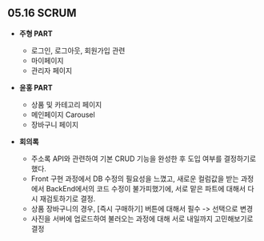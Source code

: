 ## 05.16 SCRUM

- **주형 PART**
  - 로그인, 로그아웃, 회원가입 관련
  - 마이페이지
  - 관리자 페이지

- **윤홍 PART**
  - 상품 및 카테고리 페이지
  - 메인페이지 Carousel
  - 장바구니 페이지

- **회의록**
  - 주소록 API와 관련하여 기본 CRUD 기능을 완성한 후 도입 여부를 결정하기로 했다.
  - Front 구현 과정에서 DB 수정의 필요성을 느꼈고, 새로운 컬럼값을 받는 과정에서 BackEnd에서의 코드 수정이 불가피했기에, 서로 맡은 파트에 대해서 다시 재검토하기로 결정.
  - 상품 장바구니의 경우, [즉시 구매하기] 버튼에 대해서 필수 -> 선택으로 변경
  - 사진을 서버에 업로드하여 불러오는 과정에 대해 서로 내일까지 고민해보기로 결정